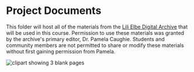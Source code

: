 # Project Documents

This folder will host all of the materials from the [Lili Elbe Digital Archive](http://lilielbe.org/) that will be used in this course. Permission to use these materials was granted by the archive's primary editor, Dr. Pamela Caughie. Students and community members are not permitted to share or modify these materials without first gaining permission from Pamela.  
  
![clipart showing 3 blank pages](https://openclipart.org/download/19940/sheikh-tuhin-notes.svg "clipart titled 'notes' by sheikh_tuhin via openclipart.org")
  
